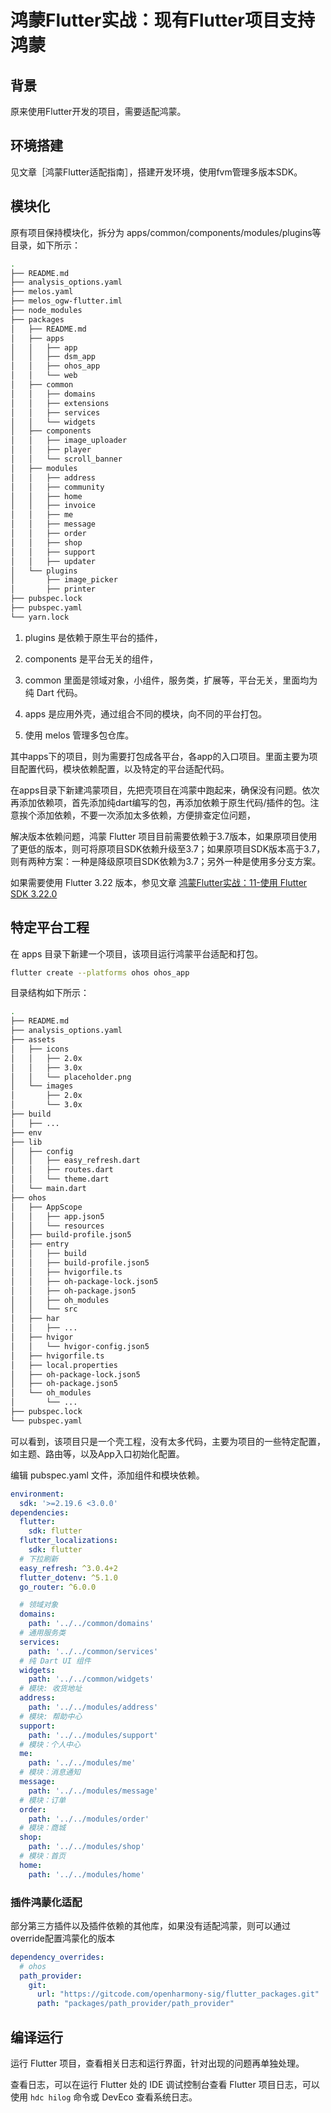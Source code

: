 # 鸿蒙Flutter实战：现有Flutter项目支持鸿蒙

## 背景

原来使用Flutter开发的项目，需要适配鸿蒙。

## 环境搭建

见文章［鸿蒙Flutter适配指南］，搭建开发环境，使用fvm管理多版本SDK。

## 模块化

原有项目保持模块化，拆分为 apps/common/components/modules/plugins等目录，如下所示：

```bash
.
├── README.md
├── analysis_options.yaml
├── melos.yaml
├── melos_ogw-flutter.iml
├── node_modules
├── packages
│   ├── README.md
│   ├── apps
│   │   ├── app
│   │   ├── dsm_app
│   │   ├── ohos_app
│   │   └── web
│   ├── common
│   │   ├── domains
│   │   ├── extensions
│   │   ├── services
│   │   └── widgets
│   ├── components
│   │   ├── image_uploader
│   │   ├── player
│   │   └── scroll_banner
│   ├── modules
│   │   ├── address
│   │   ├── community
│   │   ├── home
│   │   ├── invoice
│   │   ├── me
│   │   ├── message
│   │   ├── order
│   │   ├── shop
│   │   ├── support
│   │   ├── updater
│   └── plugins
│       ├── image_picker
│       ├── printer
├── pubspec.lock
├── pubspec.yaml
└── yarn.lock
```

1. plugins 是依赖于原生平台的插件，

2. components 是平台无关的组件，

3. common 里面是领域对象，小组件，服务类，扩展等，平台无关，里面均为纯 Dart 代码。

4. apps 是应用外壳，通过组合不同的模块，向不同的平台打包。

5. 使用 melos 管理多包仓库。

其中apps下的项目，则为需要打包成各平台，各app的入口项目。里面主要为项目配置代码，模块依赖配置，以及特定的平台适配代码。

在apps目录下新建鸿蒙项目，先把壳项目在鸿蒙中跑起来，确保没有问题。依次再添加依赖项，首先添加纯dart编写的包，再添加依赖于原生代码/插件的包。注意挨个添加依赖，不要一次添加太多依赖，方便排查定位问题，

解决版本依赖问题，鸿蒙 Flutter 项目目前需要依赖于3.7版本，如果原项目使用了更低的版本，则可将原项目SDK依赖升级至3.7；如果原项目SDK版本高于3.7，则有两种方案：一种是降级原项目SDK依赖为3.7；另外一种是使用多分支方案。

如果需要使用 Flutter 3.22 版本，参见文章 [鸿蒙Flutter实战：11-使用 Flutter SDK 3.22.0](./鸿蒙Flutter实战：11-使用%20Flutter%20SDK%203.22.0.md)

## 特定平台工程

在 apps 目录下新建一个项目，该项目运行鸿蒙平台适配和打包。

```bash
flutter create --platforms ohos ohos_app
```

目录结构如下所示：

```bash
.
├── README.md
├── analysis_options.yaml
├── assets
│   ├── icons
│   │   ├── 2.0x
│   │   ├── 3.0x
│   │   └── placeholder.png
│   └── images
│       ├── 2.0x
│       └── 3.0x
├── build
│   ├── ...
├── env
├── lib
│   ├── config
│   │   ├── easy_refresh.dart
│   │   ├── routes.dart
│   │   └── theme.dart
│   └── main.dart
├── ohos
│   ├── AppScope
│   │   ├── app.json5
│   │   └── resources
│   ├── build-profile.json5
│   ├── entry
│   │   ├── build
│   │   ├── build-profile.json5
│   │   ├── hvigorfile.ts
│   │   ├── oh-package-lock.json5
│   │   ├── oh-package.json5
│   │   ├── oh_modules
│   │   └── src
│   ├── har
│   │   ├── ...
│   ├── hvigor
│   │   └── hvigor-config.json5
│   ├── hvigorfile.ts
│   ├── local.properties
│   ├── oh-package-lock.json5
│   ├── oh-package.json5
│   └── oh_modules
│       └── ...
├── pubspec.lock
└── pubspec.yaml
```

可以看到，该项目只是一个壳工程，没有太多代码，主要为项目的一些特定配置，如主题、路由等，以及App入口初始化配置。

编辑 pubspec.yaml 文件，添加组件和模块依赖。

```yaml
environment:
  sdk: '>=2.19.6 <3.0.0'
dependencies:
  flutter:
    sdk: flutter
  flutter_localizations:
    sdk: flutter
  # 下拉刷新
  easy_refresh: ^3.0.4+2
  flutter_dotenv: ^5.1.0
  go_router: ^6.0.0

  # 领域对象
  domains:
    path: '../../common/domains'
  # 通用服务类
  services:
    path: '../../common/services'
  # 纯 Dart UI 组件
  widgets:
    path: '../../common/widgets'
  # 模块: 收货地址
  address:
    path: '../../modules/address'
  # 模块: 帮助中心
  support:
    path: '../../modules/support'
  # 模块：个人中心
  me:
    path: '../../modules/me'
  # 模块：消息通知
  message:
    path: '../../modules/message'
  # 模块：订单
  order:
    path: '../../modules/order'
  # 模块：商城
  shop:
    path: '../../modules/shop'
  # 模块：首页
  home:
    path: '../../modules/home'
```

### 插件鸿蒙化适配

部分第三方插件以及插件依赖的其他库，如果没有适配鸿蒙，则可以通过 override配置鸿蒙化的版本

```yaml
dependency_overrides:
  # ohos
  path_provider:
    git:
      url: "https://gitcode.com/openharmony-sig/flutter_packages.git"
      path: "packages/path_provider/path_provider"
```

## 编译运行

运行 Flutter 项目，查看相关日志和运行界面，针对出现的问题再单独处理。

查看日志，可以在运行 Flutter 处的 IDE 调试控制台查看 Flutter 项目日志，可以使用 `hdc hilog` 命令或 DevEco 查看系统日志。
